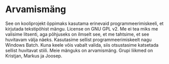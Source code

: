 # Arvamismäng
See on kooliprojekt õppimaks kasutama erinevaid programmeerimiskeeli, et kirjutada tekstipõhist mängu.
License on GNU GPL v2.
Me ei tea miks me valisime litsenti, aga põhjuseks on ilmselt see, et me tahtsime, et see huvitavam välja näeks.
Kasutasime sellist programmeerimiskeelt nagu Windows Batch. 
Kuna keele võis vabalt valida, siis otsustasime katsetada sellist huvitavat stiili.
Meie mänguks on arvamismäng.
Grupi liikmed on Kristjan, Markus ja Joosep.
